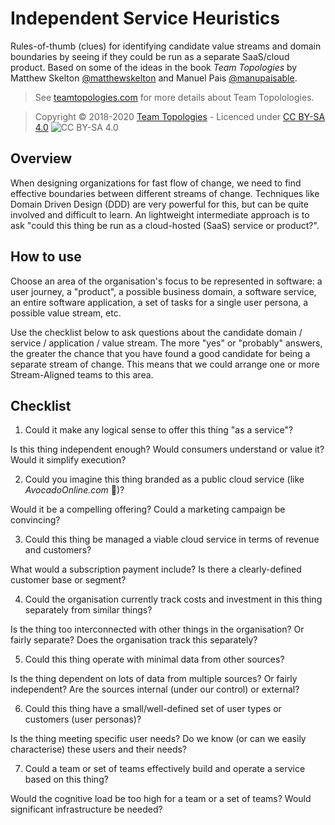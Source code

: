 # Independent Service Heuristics

Rules-of-thumb (clues) for identifying candidate value streams and domain boundaries by seeing if they could be run as a separate SaaS/cloud product. Based on some of the ideas in the book _Team Topologies_ by Matthew Skelton [@matthewskelton](https://github.com/matthewskelton) and Manuel Pais [@manupaisable](https://github.com/manupaisable).

> See [teamtopologies.com](https://teamtopologies.com/) for more details about Team Topolologies.

> Copyright © 2018-2020 [Team Topologies](https://teamtopologies.com/) - Licenced under [CC BY-SA 4.0](https://creativecommons.org/licenses/by-sa/4.0/) ![CC BY-SA 4.0](https://licensebuttons.net/l/by-sa/3.0/88x31.png)

## Overview

When designing organizations for fast flow of change, we need to find effective boundaries between different streams of change. Techniques like Domain Driven Design (DDD) are very powerful for this, but can be quite involved and difficult to learn. An lightweight intermediate approach is to ask "could this thing be run as a cloud-hosted (SaaS) service or product?". 

## How to use

Choose an area of the organisation's focus to be represented in software: a user journey, a "product", a possible business domain, a software service, an entire software application, a set of tasks for a single user persona, a possible value stream, etc.

Use the checklist below to ask questions about the candidate domain / service / application / value stream. The more "yes" or "probably" answers, the greater the chance that you have found a good candidate for being a separate stream of change. This means that we could arrange one or more Stream-Aligned teams to this area.

## Checklist

1. Could it make any logical sense to offer this thing "as a service"?

Is this thing independent enough?
Would consumers understand or value it?
Would it simplify execution?

2. Could you imagine this thing branded as a public cloud service (like _AvocadoOnline.com_ 🥑)?

Would it be a compelling offering?
Could a marketing campaign be convincing?

3. Could this thing be managed a viable cloud service in terms of revenue and customers?

What would a subscription payment include?
Is there a clearly-defined customer base or segment?

4. Could the organisation currently track costs and investment in this thing separately from similar things? 

Is the thing too interconnected with other things in the organisation? Or fairly separate?
Does the organisation track this separately?

5. Could this thing operate with minimal data from other sources?

Is the thing dependent on lots of data from multiple sources? Or fairly independent?
Are the sources internal (under our control) or external?

6. Could this thing have a small/well-defined set of user types or customers (user personas)?

Is the thing meeting specific user needs?
Do we know (or can we easily characterise) these users and their needs?

7. Could a team or set of teams effectively build and operate a service based on this thing?

Would the cognitive load be too high for a team or a set of teams?
Would significant infrastructure be needed?
